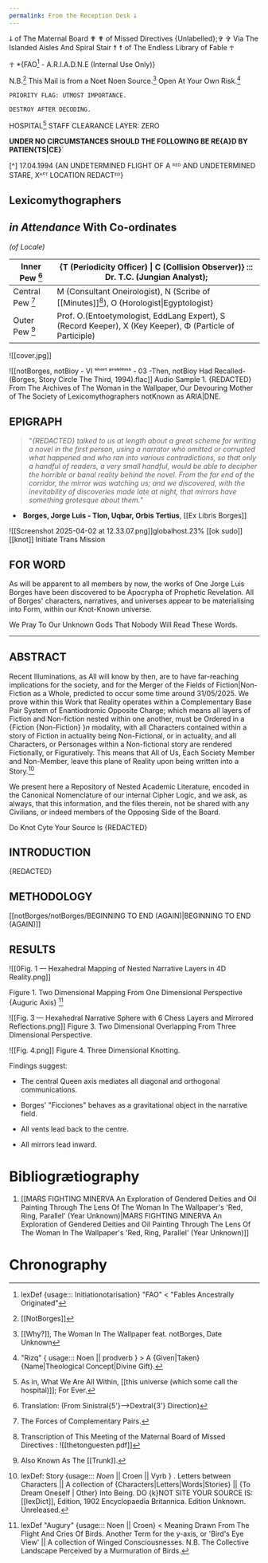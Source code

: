 ```yaml
---
permalink: From the Reception Desk 𐕣
---
```

𐕣 of The Maternal Board ✟
✟ of Missed Directives {Unlabelled};✞
✞ Via The Islanded Aisles And Spiral Stair ☨
☨ of The Endless Library of Fable ☥

☥ *{FAO[^fao] - A.R.I.A.D.N.E (Internal Use Only)}


N.B.[^NBNB]
This Mail is from a Noet Noen Source.[^augurynoen] Open At Your Own Risk.[^Rizq]
 

`PRIORITY FLAG: UTMOST IMPORTANCE.`

`DESTROY AFTER DECODING.`

HOSPITAL[^h] STAFF CLEARANCE LAYER: ZERO

**UNDER NO CIRCUMSTANCES
SHOULD THE FOLLOWING
BE RE{A}D BY PATIEN{TS|CE}**`




[^]
17.04.1994 
{AN UNDETERMINED FLIGHT 
OF A ᴿᴱᴰ AND UNDETERMINED STARE,
Xᴬᶜᵀ LOCATION REDACTᴱᴰ}

Lexicomythographers 
---
*in Attendance*
With Co-ordinates 
----
*(of Locale)*


| Inner Pew [^inn]   | {T (Periodicity Officer) \| C (Collision Observer)} ::: Dr. T.C. (Jungian Analyst);                      |
| ------------------ | -------------------------------------------------------------------------------------------------------- |
| Central Pew [^cen] | M (Consultant Oneirologist), N (Scribe of [[Minutes]][^min]), O {Horologist\|Egyptologist}               |
| Outer Pew [^out]   | Prof. O.(Entoetymologist, EddLang Expert), S (Record Keeper), X (Key Keeper), Φ (Particle of Participle) |






![[cover.jpg]]



![[notBorges, notBioy - VI ˢʰᵒʳᵗ ᵖʳᵒᵇˡᵉᵐˢ - 03 -Then, notBioy Had Recalled- (Borges, Story Circle The Third, 1994).flac]]
Audio Sample 1. {REDACTED} From The Archives of The Woman in the Wallpaper, Our Devouring Mother of The Society of Lexicomythographers notKnown as ARIA|DNE. 

EPIGRAPH
--


> "*{REDACTED} talked to us at length about a great scheme for writing a novel in the first person, using a narrator who omitted or corrupted what happened and who ran into various contradictions, so that only a handful of readers, a very small handful, would be able to decipher the horrible or banal reality behind the novel. From the far end of the corridor, the mirror was watching us; and we discovered, with the inevitability of discoveries made late at night, that mirrors have something grotesque about them.*"

-  **Borges, Jorge Luis - Tlon, Uqbar, Orbis Tertius**, [[Ex Libris Borges]]


![[Screenshot 2025-04-02 at 12.33.07.png]]globalhost.23% 
[[ok sudo]] [[knot]]
Initiate
Trans
Mission 

FOR WORD
--

As will be apparent to all members by now, the works of One Jorge Luis Borges have been discovered to be Apocrypha of Prophetic Revelation. All of Borges' characters, narratives, and universes appear to be materialising into Form, within our Knot-Known universe. 

We Pray To Our Unknown Gods That Nobody Will Read These Words.

---

ABSTRACT
--

Recent Illuminations, as All will know by then, are to have far-reaching implications for the society, and for the Merger of the Fields of Fiction|Non-Fiction as a Whole, predicted to occur some time around 31/05/2025. We prove within this Work that Reality operates within a Complementary Base Pair System of Enantiodromic Opposite Charge; which means all layers of Fiction and Non-fiction nested within one another, must be Ordered in a {Fiction {Non-Fiction} }$n$ modality, with all Characters contained within a story of Fiction in actuality being Non-Fictional, or in actuality, and all Characters, or Personages within a Non-fictional story are rendered Fictionally, or Figuratively. This means that All of Us, Each Society Member and Non-Member, leave this plane of Reality upon being written into a Story.[^lexDefS]



We present here a Repository of Nested Academic Literature, encoded in the Canonical Nomenclature of our internal Cipher Logic, and we ask, as always, that this information, and the files therein, not be shared with any Civilians, or indeed members of the Opposing Side of the Board. 


Do Knot Cyte 
Your Source
Is
{REDACTED}

INTRODUCTION
--
{REDACTED}


METHODOLOGY
---


[[notBorges/notBorges/BEGINNING TO END (AGAIN)|BEGINNING TO END (AGAIN)]]


RESULTS
--



![[0Fig. 1 — Hexahedral Mapping of Nested Narrative Layers in 4D Reality.png]]

Figure 1. Two Dimensional Mapping From One Dimensional Perspective {Auguric Axis} [^y]


![[Fig. 3 — Hexahedral Narrative Sphere with 6 Chess Layers and Mirrored Reflections.png]]
Figure 3. Two Dimensional Overlapping From Three Dimensional Perspective. 


![[Fig. 4.png]]
Figure 4. Three Dimensional Knotting.

Findings suggest:

- The central Queen axis mediates all diagonal and orthogonal communications.
    
- Borges' "Ficciones" behaves as a gravitational object in the narrative field.
    
- All vents lead back to the centre.
    
- All mirrors lead inward.

Bibliogrætiography
===
1. [[MARS FIGHTING MINERVA An Exploration of Gendered Deities and Oil Painting Through The Lens Of The Woman In The Wallpaper's 'Red, Ring, Parallel' (Year Unknown)|MARS FIGHTING MINERVA An Exploration of Gendered Deities and Oil Painting Through The Lens Of The Woman In The Wallpaper's 'Red, Ring, Parallel' (Year Unknown)]]



# Chronography

[^lexDefS]: lexDef: Story {usage::: *Noen* || Croen || Vyrb } . Letters between Characters || A collection of {Characters|Letters|Words|Stories} || {To Dream Oneself | Other} Into Being.  DO {k}NOT SITE YOUR SOURCE IS: [[lexDict]], Edition, 1902 Encyclopaedia Britannica. Edition Unknown. Unreleased. 





[^y]: lexDef "Augury" {usage::: Noen || Croen} < Meaning Drawn From The Flight And Cries Of Birds. Another Term for the y-axis, or 'Bird's Eye View'[^AuguryNoen] || A collection of Winged Consciousnesses. N.B. The Collective Landscape Perceived by a Murmuration of Birds.[^AuguryCroen]

[^AuguryNoen]: [[Why?]], The Woman In The Wallpaper feat. notBorges, Date Unknown
[^AuguryCroen]: [[notBorges/CRUCIBLE/MURMURATION]], Hildr Wiltergarten, 1616. 
[^Rizq]: "Rizq" { usage::: Noen || prodverb } > A {Given|Taken} {Name|Theological Concept|Divine Gift}.[^source]
[^source]: Do [[Knot]] Site, Your Source: [Is.](The concept of rizq is so beautiful. Even when you eat a piece of fruit, it was always written for you. From the moment it grew from a tree, it went through all these people and travelled all this way until it was in your hands. It was always meant to be yours.)
[^NBNB]: [[NotBorges]]
[^fao]: lexDef {usage::: Initiationotarisation} "FAO" < "Fables Ancestrally Originated"
[^h]: As in, What We Are All Within, [[this universe (which some call the hospital)]]; For Ever.
[^min]: Transcription[^transc] of This Meeting of the Maternal Board of Missed Directives[^mat] : ![[thetonguesten.pdf]]
[^inn]: Translation: (From Sinistral{5'}-->Dextral{3'} Direction)
[^transc]: Transcription: (From Sinistral{5'}<--Dextral{3'} Direction)
[^mat]: The Polyviolent Molecule of Minds, also known as messengers of Resonant Noetic Arcana (mRNA).
[^cen]: The Forces of Complementary Pairs.
[^out]: Also Known As The [[Trunk]].